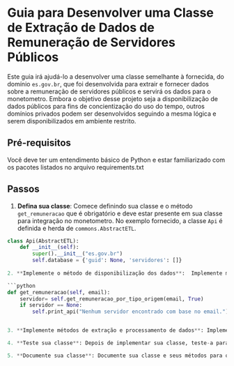 # Guia para Desenvolver uma Classe de Extração de Dados de Remuneração de Servidores Públicos

Este guia irá ajudá-lo a desenvolver uma classe semelhante à fornecida, do domínio `es.gov.br`, que foi desenvolvida para extrair e fornecer dados sobre a remuneração de servidores públicos e servirá os dados para o monetometro.
Embora o objetivo desse projeto seja a disponibilização de dados públicos para fins de concientização do uso do tempo, outros domínios privados podem ser desenvolvidos seguindo a mesma lógica e serem disponibilizados em ambiente restrito.

## Pré-requisitos

Você deve ter um entendimento básico de Python e estar familiarizado com os pacotes listados no arquivo requirements.txt



## Passos

1. **Defina sua classe**: Comece definindo sua classe e o método `get_remuneracao` que é obrigatório e deve estar presente em sua classe para integração no monetometro. No exemplo fornecido, a classe `Api` é definida e herda de `commons.AbstractETL`.

```python
class Api(AbstractETL):
    def __init__(self):
        super().__init__("es.gov.br")
        self.database = {'guid': None, 'servidores': []}
		
2. **Implemente o método de disponibilização dos dados**:  Implemente método o método obrigatório para disponibilização dos dados da fonte. No exemplo fornecido, o método `get_remuneracao`, obrigatório, é usado para disponibilizar dados de remuneração com base em um endereço de e-mail.

```python
def get_remuneracao(self, email):
    servidor= self.get_remuneracao_por_tipo_origem(email, True)            
    if servidor == None:
        self.print_api("Nenhum servidor encontrado com base no email.")


3. **Implemente métodos de extração e processamento de dados**: Implemente métodos para extrair e processar os dados. No exemplo fornecido, do domínio `es.gov.br`, os métodos `filtrar_e_agrupar_via_api_servidores_por_email e `ler_csv_e_transformar_em_servidores` são usados para processar os dados extraídos. A grande maioria dos dados de transparência são disponibilizados em formato CSV, embora não seja o meio padrão utilizado para extração dos dados no domínio de exemplo, foi desenvolvido o método `ler_csv_e_transformar_em_servidores` que usa o CSV e pode servir de exemplo para outras iniciativas.

4. **Teste sua classe**: Depois de implementar sua classe, teste-a para garantir que ela esteja funcionando corretamente. Você pode fazer isso criando uma instância da classe e chamando seus métodos.

5. **Documente sua classe**: Documente sua classe e seus métodos para que outros desenvolvedores possam entender como usá-la. Você pode fazer isso usando docstrings em Python.
